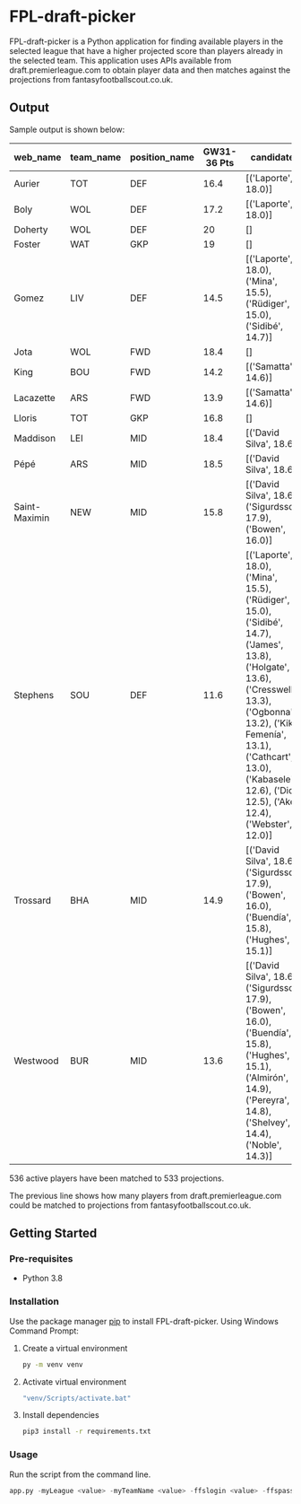 # FPL-draft-picker

FPL-draft-picker is a Python application for finding available players in the selected league that have a higher 
projected score than players already in the selected team. This application uses APIs available from 
draft.premierleague.com to obtain player data and then matches against the projections from fantasyfootballscout.co.uk.

## Output

Sample output is shown below:

| web_name      | team_name   | position_name   |   GW31-36 Pts | candidates                                                                                                                                                                                                                                                             |
|---------------|-------------|-----------------|---------------|------------------------------------------------------------------------------------------------------------------------------------------------------------------------------------------------------------------------------------------------------------------------|
| Aurier        | TOT         | DEF             |          16.4 | [('Laporte', 18.0)]                                                                                                                                                                                                                                                    |
| Boly          | WOL         | DEF             |          17.2 | [('Laporte', 18.0)]                                                                                                                                                                                                                                                    |
| Doherty       | WOL         | DEF             |          20   | []                                                                                                                                                                                                                                                                     |
| Foster        | WAT         | GKP             |          19   | []                                                                                                                                                                                                                                                                     |
| Gomez         | LIV         | DEF             |          14.5 | [('Laporte', 18.0), ('Mina', 15.5), ('Rüdiger', 15.0), ('Sidibé', 14.7)]                                                                                                                                                                                               |
| Jota          | WOL         | FWD             |          18.4 | []                                                                                                                                                                                                                                                                     |
| King          | BOU         | FWD             |          14.2 | [('Samatta', 14.6)]                                                                                                                                                                                                                                                    |
| Lacazette     | ARS         | FWD             |          13.9 | [('Samatta', 14.6)]                                                                                                                                                                                                                                                    |
| Lloris        | TOT         | GKP             |          16.8 | []                                                                                                                                                                                                                                                                     |
| Maddison      | LEI         | MID             |          18.4 | [('David Silva', 18.6)]                                                                                                                                                                                                                                                |
| Pépé          | ARS         | MID             |          18.5 | [('David Silva', 18.6)]                                                                                                                                                                                                                                                |
| Saint-Maximin | NEW         | MID             |          15.8 | [('David Silva', 18.6), ('Sigurdsson', 17.9), ('Bowen', 16.0)]                                                                                                                                                                                                         |
| Stephens      | SOU         | DEF             |          11.6 | [('Laporte', 18.0), ('Mina', 15.5), ('Rüdiger', 15.0), ('Sidibé', 14.7), ('James', 13.8), ('Holgate', 13.6), ('Cresswell', 13.3), ('Ogbonna', 13.2), ('Kiko Femenía', 13.1), ('Cathcart', 13.0), ('Kabasele', 12.6), ('Diop', 12.5), ('Aké', 12.4), ('Webster', 12.0)] |
| Trossard      | BHA         | MID             |          14.9 | [('David Silva', 18.6), ('Sigurdsson', 17.9), ('Bowen', 16.0), ('Buendía', 15.8), ('Hughes', 15.1)]                                                                                                                                                                    |
| Westwood      | BUR         | MID             |          13.6 | [('David Silva', 18.6), ('Sigurdsson', 17.9), ('Bowen', 16.0), ('Buendía', 15.8), ('Hughes', 15.1), ('Almirón', 14.9), ('Pereyra', 14.8), ('Shelvey', 14.4), ('Noble', 14.3)]                                                                                          |

536 active players have been matched to 533 projections.

The previous line shows how many players from draft.premierleague.com could be matched to projections from fantasyfootballscout.co.uk.

## Getting Started

### Pre-requisites
* Python 3.8

### Installation
Use the package manager [pip](https://pip.pypa.io/en/stable/) to install FPL-draft-picker. Using Windows Command Prompt:

1. Create a virtual environment
    ```bash
    py -m venv venv
    ```
2. Activate virtual environment
    ```bash
    "venv/Scripts/activate.bat"
    ```
3. Install dependencies
    ```bash
    pip3 install -r requirements.txt
    ```
   
### Usage
Run the script from the command line.

```python
app.py -myLeague <value> -myTeamName <value> -ffslogin <value> -ffspassword <value>
```